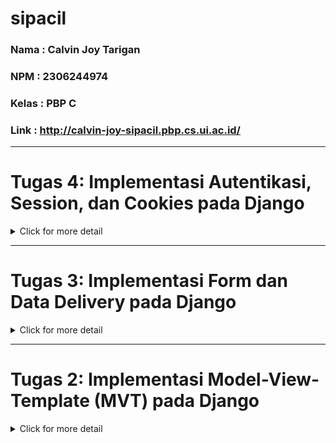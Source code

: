 # sipacil
### Nama  : Calvin Joy Tarigan
### NPM   : 2306244974
### Kelas : PBP C
### Link  : http://calvin-joy-sipacil.pbp.cs.ui.ac.id/
---

# Tugas 4: Implementasi Autentikasi, Session, dan Cookies pada Django

<details>
<summary>Click for more detail</summary>
<br>

1. Perbedaan antara `HttpResponseRedirect()` dan `redirect()`:
- `HttpResponseRedirect()`: Class yang digunakan untuk mengarahkan pengguna ke URL lain. Dalam penggunaannya, kita harus secara manual memberikan URL tujuan sebagai argumen.
- `redirect()`: Shortcut yang disediakan oleh Django untuk mempermudah pembuatan `HttpResponseRedirect`. Fungsi ini bisa menerima argumen berupa URL, nama view, atau object model.
Perbedaan utamanya adalah `redirect()` lebih fleksibel dan merupakan shorthand untuk `HttpResponseRedirect`.

2. Untuk menghubungkan model Product dengan User, biasanya digunakan relasi ForeignKey atau ManyToManyField. ForeignKey digunakan jika setiap produk hanya dimiliki oleh satu pengguna, sedangkan ManyToManyField digunakan jika sebuah produk bisa dimiliki oleh banyak pengguna, dan setiap pengguna juga bisa memiliki banyak produk. Dengan ForeignKey, setiap objek di model Product terhubung ke satu pengguna saja, menunjukkan hubungan satu-ke-banyak. Sebaliknya, ManyToManyField memungkinkan hubungan banyak-ke-banyak, di mana satu produk dapat dimiliki oleh banyak pengguna, dan setiap pengguna dapat memiliki banyak produk.
```python
# Implementasi pada models.py yang ada pada subdirektori main
...
from django.contrib.auth.models import User
...
class MoodEntry(models.Model):
    user = models.ForeignKey(User, on_delete=models.CASCADE) # Penghubung dengan model User
    ...
```

3. Perbedaan antara authentication dan authorization:
- Authentication: Proses verifikasi identitas pengguna (misalnya, apakah username dan password benar?). Ini terjadi ketika pengguna login.
- Authorization: Setelah pengguna terautentikasi, authorization menentukan hak akses pengguna terhadap sumber daya tertentu (misalnya, apakah pengguna ini boleh mengakses halaman admin?).

Implementasi di Django:
- Authentication: Django menggunakan `django.contrib.auth` untuk mengautentikasi pengguna. Ketika pengguna memasukkan kredensial mereka, Django memverifikasi melalui model User. Jika kredensial cocok, pengguna dianggap terautentikasi.
- Authorization: Django menyediakan decorators seperti `@login_required` dan permission system untuk mengontrol akses ke views tertentu berdasarkan status autentikasi atau hak akses pengguna.

4. Django menggunakan session untuk mengingat pengguna yang telah login. Saat pengguna berhasil login, Django menyimpan session ID pengguna dalam sebuah cookie di browser. Informasi detail mengenai pengguna disimpan di server dalam database session.

Cookies adalah file kecil yang disimpan di browser pengguna, digunakan untuk menyimpan data sesi, preferensi pengguna, dll.
Cookies juga dapat digunakan untuk menyimpan preferensi bahasa, keranjang belanja, atau untuk tracking analitik.
Tidak semua cookies aman. Beberapa cookies (seperti cookies yang digunakan untuk login session) harus ditandai dengan flag HttpOnly dan Secure untuk mencegah akses dari JavaScript dan memastikan hanya dikirim melalui koneksi HTTPS.

5. Cara saya mengimplementasikan checklist step-by-step,

a. Membuat Fungsi Registrasi:
- Impor `UserCreationForm` dan `messages` di views.py.
- Tambahkan fungsi `register()` untuk menangani pembuatan akun pengguna. Fungsi ini menggunakan `UserCreationForm` untuk menampilkan dan memvalidasi form registrasi.
- Jika form valid, data pengguna disimpan, dan pesan sukses ditampilkan menggunakan messages.success. Pengguna kemudian diarahkan ke halaman login setelah registrasi berhasil.

b. Membuat Template HTML untuk Registrasi:
Buat file register.html yang memuat form pendaftaran dengan menggunakan `{{ form.as_table }}` untuk menampilkan form dalam bentuk tabel. Pastikan juga untuk menyertakan CSRF token untuk keamanan.

c. Menghubungkan Fungsi ke URL:
Di urls.py, impor fungsi `register()` dan tambahkan ke dalam urlpatterns untuk menghubungkan URL /register/ dengan fungsi registrasi.

d. Membuat Fungsi Login:
- Impor AuthenticationForm, authenticate, dan login di views.py.
- Tambahkan fungsi `login_user()` untuk menangani autentikasi pengguna. Fungsi ini mengecek apakah form login valid dan melakukan login jika data benar.
- Setelah berhasil login, pengguna diarahkan ke halaman utama (main).

e. Membuat Template HTML untuk Login:
Buat file login.html untuk menampilkan form login. Tambahkan juga link ke halaman registrasi jika pengguna belum memiliki akun.

f. Menghubungkan Login ke URL:
Di urls.py, impor fungsi login_user() dan tambahkan URL /login/ ke dalam urlpatterns.

g. Menambahkan Logout dan Restriksi Akses:
- Tambahkan fungsi `logout_user()` di views.py untuk menghapus sesi pengguna dan mengarahkan mereka kembali ke halaman login setelah logout.
- Gunakan dekorator  `@login_required` pada fungsi show_main() untuk membatasi akses hanya kepada pengguna yang sudah login.

h. Menambahkan Fitur Cookies untuk Last Login:
- Pada fungsi `login_user()`, tambahkan cookie last_login setelah login berhasil menggunakan response.set_cookie(). Di halaman utama, cookie ini ditampilkan untuk menunjukkan kapan terakhir kali pengguna login.
- Pada fungsi logout, hapus cookie last_login menggunakan `response.delete_cookie()`.

i. Menghubungkan Model MoodEntry dengan User:
- Tambahkan ForeignKey ke model MoodEntry untuk mengaitkan mood entry dengan pengguna yang membuatnya. Gunakan request.user untuk menetapkan pengguna saat mood entry disimpan.
- Ubah query di fungsi show_main() untuk hanya menampilkan mood entries milik pengguna yang sedang login dengan memfilter berdasarkan user=request.user.

j. Menerapkan Migrasi:
Jalankan `python manage.py makemigrations` dan `python manage.py migrate` untuk menerapkan perubahan model ke database, termasuk penambahan relasi ForeignKey.

k. Git Push:
- Lakukan git add, git commit, dan git push ke GitHub.
- GitHub Actions akan otomatis push ke PWS.


</details>

---

# Tugas 3: Implementasi Form dan Data Delivery pada Django

<details>
<summary>Click for more detail</summary>
<br>

1. Data delivery penting dalam pengimplementasian platform karena memungkinkan pertukaran informasi antara client dan server. Tanpa mekanisme ini, aplikasi tidak akan dapat menampilkan atau menerima data secara dinamis, yang sangat penting dalam aplikasi berbasis web yang membutuhkan interaksi terus-menerus dengan server untuk mendapatkan atau mengirimkan informasi.

2. JSON biasanya dianggap lebih baik untuk penggunaan web modern dibandingkan XML karena JSON lebih ringkas, lebih mudah dibaca oleh manusia, dan lebih cepat diproses oleh komputer. JSON juga memiliki struktur yang lebih sederhana dibandingkan XML, yang sering kali membutuhkan tag pembuka dan penutup yang memperbesar ukuran data. Oleh karena itu, JSON lebih populer karena efisiensi dalam pengiriman data dan kemudahan penggunaan dengan bahasa pemrograman modern, termasuk JavaScript.

3. Method is_valid() pada form Django digunakan untuk memvalidasi data yang dimasukkan ke dalam form. Method ini akan memeriksa apakah data yang dimasukkan sesuai dengan aturan validasi yang telah ditentukan (seperti tipe data, panjang karakter, dsb.). Jika data valid, method ini mengembalikan nilai True dan data dapat diproses lebih lanjut. Kita membutuhkan method ini untuk memastikan bahwa data yang dikirimkan ke server tidak mengandung kesalahan atau nilai yang tidak diinginkan, sehingga aplikasi berjalan dengan aman dan sesuai harapan.

4. csrf_token digunakan untuk melindungi aplikasi dari serangan CSRF (Cross-Site Request Forgery). Jika kita tidak menambahkan csrf_token, penyerang dapat mengirimkan permintaan palsu dari situs lain yang seolah-olah berasal dari pengguna yang sah, sehingga memungkinkan penyerang untuk melakukan aksi seperti mengubah data atau melakukan transaksi tanpa sepengetahuan pengguna. Dengan csrf_token, setiap permintaan form harus mengandung token yang hanya valid untuk sesi pengguna tersebut, sehingga serangan CSRF bisa dicegah.

5. Cara saya mengimplementasikan checklist step-by-step,

a. Buat Skeleton Views
- Buat direktori templates dan file base.html.
- Gunakan {% block %} di base.html untuk membuat kerangka umum yang bisa di-extend.
- Ubah file main.html untuk me-extend base.html.
- Sesuaikan settings.py dengan menambahkan templates ke dalam DIRS pada variabel TEMPLATES.

b. Ubah Primary Key menjadi UUID
- Tambahkan baris id = models.UUIDField() di models.py untuk mengganti ID menjadi UUID.
- Jika sudah ada data, hapus database lama (db.sqlite3).
- Jalankan perintah migrasi:
```
python manage.py makemigrations
python manage.py migrate
```

c. Buat Form Input Data
- Buat file forms.py di direktori main dan tambahkan form model ProductEntryForm.
- Tambahkan fungsi create_product_entry di views.py untuk menampilkan form dan menyimpan data yang diinput.
- Ubah fungsi show_main di views.py untuk menampilkan data ProductEntry yang sudah ada.
- Tambahkan URL path di urls.py untuk mengakses form input data

d. Tampilkan Data dalam Format XML dan JSON
- Tambahkan fungsi show_xml dan show_json di views.py untuk menampilkan data dalam format XML dan JSON menggunakan serializers.
- Buat path URL untuk masing-masing format di urls.py:
```
path('xml/', show_xml, name='show_xml'),
path('json/', show_json, name='show_json')
```

e. Tampilkan Data Berdasarkan ID dalam Format XML dan JSON
- Tambahkan fungsi show_xml_by_id dan show_json_by_id di views.py untuk menampilkan data berdasarkan ID.
- Buat path URL untuk mengakses data berdasarkan ID di urls.py:
```
path('xml/<str:id>/', show_xml_by_id, name='show_xml_by_id'),
path('json/<str:id>/', show_json_by_id, name='show_json_by_id'),
```

f. Tes dengan Postman
- Jalankan server Django dengan perintah python manage.py runserver.
- Gunakan Postman untuk mengakses URL /xml/, /json/, /xml/[id], dan /json/[id].
![image](https://github.com/user-attachments/assets/f615f146-a445-469e-8461-74a648f1de12)
![image](https://github.com/user-attachments/assets/2deb2f2d-9f96-48c3-a4b5-4da731629c19)
![image](https://github.com/user-attachments/assets/807d2d84-8401-4db4-bf36-00a676ac1f0a)
![image](https://github.com/user-attachments/assets/bd545733-8451-4fae-91d7-620bf8bb2e0b)

g. Push Otomatis ke PWS Menggunakan GitHub Actions:
- Buat direktori .github/workflows/ di proyek Django.
- Buat file deploy.yml di dalamnya, kemudian isi dengan code yang diberikan asdos di dc
- Membuat Secret di GitHub:
Pergi ke Settings > Secrets and variables > Actions.
Isi Secret dengan format,
```
Name : PWS_URL
Secret : https://<username>:<password>@pbp.cs.ui.ac.id/<username>/<proyek>
```
- Update settings.py, tambahkan CSRF_TRUSTED_ORIGINS = ["https://<URL_PWS_KAMU>"]
  
h. Git Push:
- Lakukan git add, git commit, dan git push ke GitHub.
- GitHub Actions akan otomatis push ke PWS.

</details>

---

# Tugas 2: Implementasi Model-View-Template (MVT) pada Django

<details>
<summary>Click for more detail</summary>
<br>

1. Dengan mengikuti dan memahami contoh ataupun langkah dari tutorial 0 dan 1 kemudian saya implementasikan sesuai kebutuhan yang diminta.
  Ketika terjadi kesalahan, saya cenderung mencari langkah mana yang terlewat ataupun salah, kemudian memulainya lagi dari awal agar dapat lebih ingat lagi langkah demi langkah.

a. Persiapan Awal:
Instalasi Django: Install Django menggunakan pip.
Pembuatan Proyek: Inisialisasi proyek Django baru.
Pembuatan Aplikasi: Buat aplikasi dalam proyek Django.

b. Konfigurasi urls.py:
Definisi URL di Proyek: Tambahkan rute untuk aplikasi dalam konfigurasi URL proyek.
URL Aplikasi: Tentukan rute untuk views dalam aplikasi.

c. Implementasi views.py:
Buat Views: Definisikan fungsi untuk menangani request dan mengembalikan respons yang sesuai.

d. Desain models.py:
Definisikan Model: Buat model untuk merepresentasikan data yang akan disimpan di database.
Migrasi: Terapkan perubahan model ke database.

e. Buat Berkas HTML:
Template HTML: Buat berkas HTML untuk menampilkan data yang dikirim oleh views.

f. Testing:
Jalankan Server: Mulai server pengembangan.
Uji Akses: Akses aplikasi melalui browser untuk memastikan semuanya berfungsi dengan baik.

g. Git:
Add, Commit, Push: Simpan perubahan kode ke repositori versi kontrol dengan Git.

h. Deployment PWS:
Deploy: Push aplikasi ke PWS agar dapat terlihat secara online

3. User mengirimkan request melalui URL, lalu Django mengarahkan permintaan ke View yang memproses logika. Jika perlu data, View berinteraksi dengan Model untuk mengambilnya dari database. Setelah itu, View mengirim data ke Template yang menampilkan hasilnya dalam bentuk HTML. Akhirnya, Django mengirimkan response tersebut kembali ke user sebagai halaman web yang bisa dilihat di browser.
![image](https://github.com/user-attachments/assets/f427b469-1528-49ab-9b4b-df4706ec63bd)

4. Git berfungsi sebagai version control system (vcs) yang sangat berguna dalam pengembangan perangkat lunak. Fungsinya yaitu tracking perubahan, kolaborasi, backup, branching dan merging.
   
5. Django adalah pilihan ideal untuk pemula karena menawarkan kerangka kerja terstruktur dengan fitur lengkap seperti autentikasi, admin panel, dan ORM yang mempercepat pengembangan. Dengan arsitektur Model-View-Template (MVT), Django memisahkan logika bisnis, data, dan tampilan secara jelas, memudahkan pemahaman dan implementasi. Dokumentasi yang lengkap dan komunitas besar juga menyediakan dukungan yang cepat dan akses ke solusi, sehingga proses pembelajaran menjadi lebih mudah.

6. Karena berfungsi untuk memetakan objek Python ke dalam tabel di database. Dengan ORM, pengembang dapat berinteraksi dengan database menggunakan objek Python tanpa perlu menulis query SQL secara langsung.
  Django ORM otomatis menerjemahkan operasi pada objek model menjadi instruksi SQL, sehingga mempermudah manipulasi data dan menjaga kode tetap portable di berbagai jenis database.

</details>
